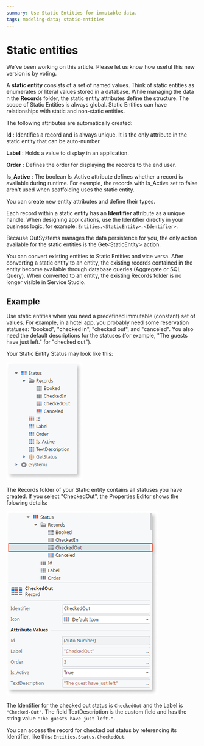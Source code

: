 ```yaml
---
summary: Use Static Entities for immutable data.
tags: modeling-data; static-entities
---
```


# Static entities

<div class="info" markdown="1">

We've been working on this article. Please let us know how useful this new version is by voting.

</div>

A **static entity** consists of a set of named values. Think of static entities as enumerates or literal values stored in a database. While managing the data n the **Records** folder, the static entity attributes define the structure. The scope of Static Entities is always global. Static Entities can have relationships with static and non-static entities.

The following attributes are automatically created:

**Id**
:   Identifies a record and is always unique. It is the only attribute in the static entity that can be auto-number.

**Label**
:   Holds a value to display in an application.

**Order**
:   Defines the order for displaying the records to the end user.

**Is_Active**
:   The boolean Is_Active attribute defines whether a record is available during runtime. For example, the records with Is_Active set to false aren't used when scaffolding uses the static entity.

You can create new entity attributes and define their types.

Each record within a static entity has an **Identifier** attribute as a unique handle. When designing applications, use the Identifier directly in your business logic, for example: `Entities.<StaticEntity>.<Identifier>`.

Because OutSystems manages the data persistence for you, the only action available for the static entities is the Get&lt;StaticEntity&gt; action.

You can convert existing entities to Static Entities and vice versa. After converting a static entity to an entity, the existing records contained in the entity become available through database queries (Aggregate or SQL Query). When converted to an entity, the existing Records folder is no longer visible in Service Studio.

## Example

Use static entities when you need a predefined immutable (constant) set of values. For example, in a hotel app, you probably need some reservation statuses: "booked", "checked in", "checked out", and "canceled". You also need the default descriptions for the statuses (for example, "The guests have just left." for "checked out").

Your Static Entity Status may look like this:

![Static entity example](images/static-entity-example.png)

The Records folder of your Static entity contains all statuses you have created. If you select "CheckedOut", the Properties Editor shows the folowing details:

![Static entity - a Record example](images/static-entity-record-example.png)

The Identifier for the checked out status is `CheckedOut` and the Label is `"Checked-Out"`. The field TextDescription is the custom field and has the string value `"The guests have just left."`.

You can access the record for checked out status by referencing its Identifier, like this: `Entities.Status.CheckedOut`.
